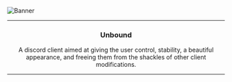 ![Banner](https://github.com/unbound-mod/assets/blob/main/banner/banner.png?raw=true)

---

<h3 align='center'>
   Unbound
</h3>
<p align='center'>
   A discord client aimed at giving the user control, stability, a beautiful appearance, and freeing them from the shackles of other client modifications.
</p>

---
